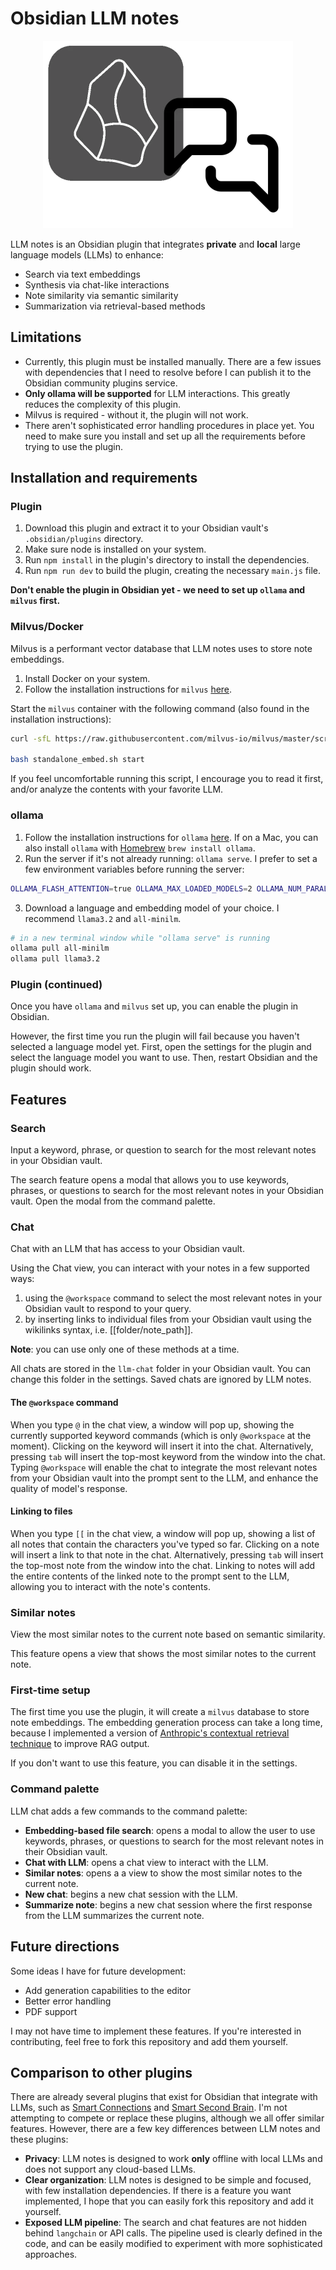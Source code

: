# Obsidian LLM notes

<div style="text-align: center" align="center">

![logo](assets/obsidian-llm-notes-logo.webp)

</div>

LLM notes is an Obsidian plugin that integrates **private** and **local** large language models (LLMs) to enhance:

- Search via text embeddings
- Synthesis via chat-like interactions
- Note similarity via semantic similarity
- Summarization via retrieval-based methods

## Limitations

- Currently, this plugin must be installed manually. There are a few issues with dependencies that I need to resolve before I can publish it to the Obsidian community plugins service.
- **Only ollama will be supported** for LLM interactions. This greatly reduces the complexity of this plugin.
- Milvus is required - without it, the plugin will not work.
- There aren't sophisticated error handling procedures in place yet. You need to make sure you install and set up all the requirements before trying to use the plugin.

## Installation and requirements

### Plugin

1. Download this plugin and extract it to your Obsidian vault's `.obsidian/plugins` directory.
2. Make sure node is installed on your system.
3. Run `npm install` in the plugin's directory to install the dependencies.
4. Run `npm run dev` to build the plugin, creating the necessary `main.js` file.

**Don't enable the plugin in Obsidian yet - we need to set up `ollama` and `milvus` first.**

### Milvus/Docker

Milvus is a performant vector database that LLM notes uses to store note embeddings.

1. Install Docker on your system.
2. Follow the installation instructions for `milvus` [here](https://milvus.io/docs/install_standalone-docker.md).

Start the `milvus` container with the following command (also found in the installation instructions):

```bash
curl -sfL https://raw.githubusercontent.com/milvus-io/milvus/master/scripts/standalone_embed.sh -o standalone_embed.sh

bash standalone_embed.sh start
```

If you feel uncomfortable running this script, I encourage you to read it first, and/or analyze the contents with your favorite LLM.

### ollama

1. Follow the installation instructions for `ollama` [here](https://ollama.com/download).
If on a Mac, you can also install `ollama` with [Homebrew](https://formulae.brew.sh/formula/ollama) `brew install ollama`.
2. Run the server if it's not already running: `ollama serve`. I prefer to set a few environment variables before running the server:

```bash
OLLAMA_FLASH_ATTENTION=true OLLAMA_MAX_LOADED_MODELS=2 OLLAMA_NUM_PARALLEL=2 ollama serve
```

3. Download a language and embedding model of your choice.
I recommend `llama3.2` and `all-minilm`.

```bash
# in a new terminal window while "ollama serve" is running
ollama pull all-minilm
ollama pull llama3.2
```

### Plugin (continued)

Once you have `ollama` and `milvus` set up, you can enable the plugin in Obsidian.

However, the first time you run the plugin will fail because you haven't selected a language model yet.
First, open the settings for the plugin and select the language model you want to use.
Then, restart Obsidian and the plugin should work.

## Features

### Search

Input a keyword, phrase, or question to search for the most relevant notes in your Obsidian vault.

The search feature opens a modal that allows you to use keywords, phrases, or questions to search for the most relevant notes in your Obsidian vault.
Open the modal from the command palette.

### Chat

Chat with an LLM that has access to your Obsidian vault.

Using the Chat view, you can interact with your notes in a few supported ways:

1. using the `@workspace` command to select the most relevant notes in your Obsidian vault to respond to your query.
2. by inserting links to individual files from your Obsidian vault using the wikilinks syntax, i.e. [[folder/note_path]].

**Note**: you can use only one of these methods at a time.

All chats are stored in the `llm-chat` folder in your Obsidian vault.
You can change this folder in the settings.
Saved chats are ignored by LLM notes.

#### The `@workspace` command

When you type `@` in the chat view, a window will pop up, showing the currently supported keyword commands (which is only `@workspace` at the moment).
Clicking on the keyword will insert it into the chat.
Alternatively, pressing `tab` will insert the top-most keyword from the window into the chat.
Typing `@workspace` will enable the chat to integrate the most relevant notes from your Obsidian vault into the prompt sent to the LLM, and enhance the quality of model's response.

#### Linking to files

When you type `[[` in the chat view, a window will pop up, showing a list of all notes that contain the characters you've typed so far.
Clicking on a note will insert a link to that note in the chat.
Alternatively, pressing `tab` will insert the top-most note from the window into the chat.
Linking to notes will add the entire contents of the linked note to the prompt sent to the LLM, allowing you to interact with the note's contents.

### Similar notes

View the most similar notes to the current note based on semantic similarity.

This feature opens a view that shows the most similar notes to the current note.

### First-time setup

The first time you use the plugin, it will create a `milvus` database to store note embeddings.
The embedding generation process can take a long time, because I implemented a version of [Anthropic's contextual retrieval technique](https://www.anthropic.com/news/contextual-retrieval) to improve RAG output.

If you don't want to use this feature, you can disable it in the settings.

### Command palette

LLM chat adds a few commands to the command palette:

- **Embedding-based file search**: opens a modal to allow the user to use keywords, phrases, or questions to search for the most relevant notes in their Obsidian vault.
- **Chat with LLM**: opens a chat view to interact with the LLM.
- **Similar notes**: opens a a view to show the most similar notes to the current note.
- **New chat**: begins a new chat session with the LLM.
- **Summarize note**: begins a new chat session where the first response from the LLM summarizes the current note.

## Future directions

Some ideas I have for future development:

- Add generation capabilities to the editor
- Better error handling
- PDF support

I may not have time to implement these features. If you're interested in contributing, feel free to fork this repository and add them yourself.

## Comparison to other plugins

There are already several plugins that exist for Obsidian that integrate with LLMs, such as [Smart Connections](https://github.com/brianpetro/obsidian-smart-connections)
and [Smart Second Brain](https://github.com/your-papa/obsidian-Smart2Brain).
I'm not attempting to compete or replace these plugins, although we all offer similar features.
However, there are a few key differences between LLM notes and these plugins:

- **Privacy**: LLM notes is designed to work **only** offline with local LLMs and does not support any cloud-based LLMs.
- **Clear organization**: LLM notes is designed to be simple and focused, with few installation dependencies. If there is a feature you want implemented, I hope that you can easily fork this repository and add it yourself.
- **Exposed LLM pipeline**: The search and chat features are not hidden behind `langchain` or API calls. The pipeline used is clearly defined in the code, and can be easily modified to experiment with more sophisticated approaches.
